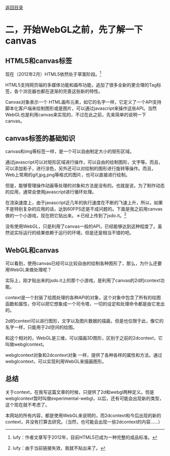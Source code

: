 [返回目录](../README.md) 

# 二，开始WebGL之前，先了解一下canvas

## HTML5和canvas标签
现在（2012年2月）HTML5依然处于草案阶段。[^1] 

HTML5支持网页端的多媒体功能和画布功能，追加了很多全新的更合理的Tag标签，各个浏览器也都在逐渐的完善这些新的特性。 

Canvas对象表示一个 HTML画布元素，如它的名字一样，它定义了一个API支持脚本化客户端来绘制图形或是图片，可以通过javascript来操作这些API。当然WebGL也是利用canvas来实现的，不过在此之前，先来简单的说明一下canvas。

## canvas标签的基础知识
canvas和img等标签一样，是一个可以自由制定大小的矩形区域。

通过javascript可以对矩形区域进行操作，可以自由的绘制图形，文字等。而且，可以添加影子，进行涂色，另外还可以对绘制的图形进行旋转等操作。而且，Web上常用的gif,jpg,png等格式的图片，也可以直接进行绘制。

但是，能够管理操作动画等处理的对象和方法是没有的。也就是说，为了制作动态的应用，通常会使用javascript进行循环处理。

在渲染速度上，由于javascript近几年的执行速度在不断的飞速上升，所以，如果不是特别复杂的应用的话，达到60FPS还是不成问题的。下面是我之前用canvas做的一个小游戏，现在把它贴出来。＊已经上传到了jsdo.it。[^2]

没有使用WebGL，只是利用了canvas一般的API，已经能够达到这种程度了。虽然说实际运行的结果依赖于运行的环境，但是还是相当不错的吧。

## WebGL和canvas
可以看到，使用canvas已经可以比较自由的绘制各种图形了，那么，为什么还要用WebGL来做处理呢？

实际上，刚才贴出来的jsdo.it上的那个小游戏，是利用了canvas的2d的context功能。

context是一个封装了绘图处理的各种API的对象，这个对象中包含了所有的绘图函数和属性，你可以把它想象成一个司令塔，一切的设定和处理命令都是由它发出的。

2d的context可以进行图形，文字以及图片数据的描画，但是也仅限于此，像它的名字一样，只能用于2d空间的绘图。

和这个相对的，WebGL是三维，可以描画3D图形，区别于之前的2dcontext，它叫做webglcontext。

webglcontext对象和2dcontext对象 一样，提供了各种各样的属性和方法，通过webglcontext，可以实现利用WebGL来描画图形。

## 总结
关于context，在我写这篇文章的时候，只提供了2d和webgl两种定义。但是webglcontext暂时叫做experimental-webgl，以后，还有可能会出现新的类型，这个现在就不考虑了。

本网站的所有内容，都是使用WebGL来说明的，而2dcontext和今后出现的新的context，并没有打算去研究。（当然，也可能会出现一些2dcontext的内容......）


[^1]: lufy：作者文章写于2012年，目前HTML5已成为一种完整的成品标准。
[^2]: lufy：由于当前链接失效，我就不贴出来了。
